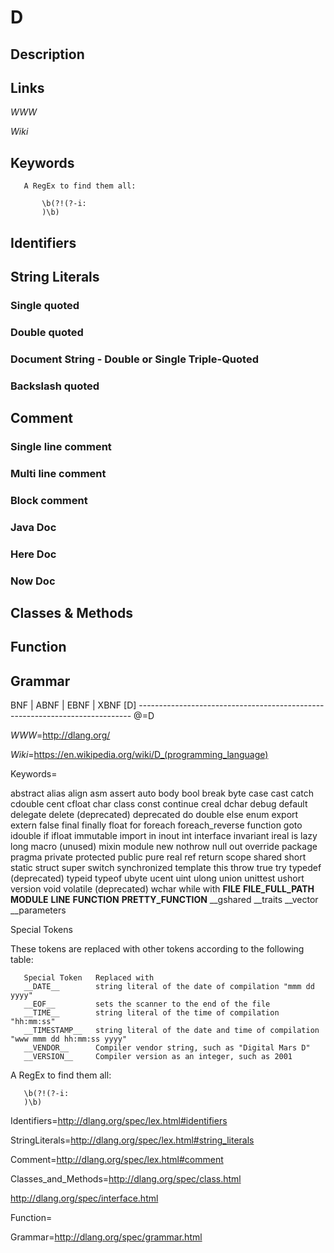 
# D

## Description


## Links

_WWW_

_Wiki_


## Keywords
~~~
   A RegEx to find them all:

       \b(?!(?-i:
       )\b)
~~~


## Identifiers


## String Literals

### Single quoted

### Double quoted

### Document String - Double or Single Triple-Quoted

### Backslash quoted


## Comment

### Single line comment

### Multi line comment

### Block comment

### Java Doc

### Here Doc

### Now Doc


## Classes & Methods


## Function


## Grammar

BNF | ABNF | EBNF | XBNF
[D] ----------------------------------------------------------------------------
@=D

_WWW_=http://dlang.org/

_Wiki_=https://en.wikipedia.org/wiki/D_(programming_language)

Keywords=

   abstract   alias   align   asm   assert   auto
   body   bool   break   byte
   case   cast   catch   cdouble   cent   cfloat   char   class   const   continue   creal
   dchar   debug   default   delegate   delete (deprecated)   deprecated   do   double
   else   enum   export   extern
   false   final   finally   float   for   foreach   foreach_reverse   function
   goto
   idouble   if   ifloat   immutable   import   in   inout   int   interface   invariant   ireal   is
   lazy   long
   macro (unused)   mixin   module
   new   nothrow   null
   out   override
   package   pragma   private   protected   public   pure
   real   ref   return
   scope   shared   short   static   struct   super   switch   synchronized
   template   this   throw   true   try   typedef (deprecated)   typeid   typeof
   ubyte   ucent   uint   ulong   union   unittest   ushort
   version   void   volatile (deprecated)
   wchar   while   with
   __FILE__   __FILE_FULL_PATH__   __MODULE__   __LINE__   __FUNCTION__   __PRETTY_FUNCTION__
   __gshared   __traits   __vector   __parameters


   Special Tokens

   These tokens are replaced with other tokens according to the following table:

       Special Token   Replaced with
       __DATE__        string literal of the date of compilation "mmm dd yyyy"
       __EOF__         sets the scanner to the end of the file
       __TIME__        string literal of the time of compilation "hh:mm:ss"
       __TIMESTAMP__   string literal of the date and time of compilation "www mmm dd hh:mm:ss yyyy"
       __VENDOR__      Compiler vendor string, such as "Digital Mars D"
       __VERSION__     Compiler version as an integer, such as 2001


   A RegEx to find them all:

       \b(?!(?-i:
       )\b)

Identifiers=http://dlang.org/spec/lex.html#identifiers

StringLiterals=http://dlang.org/spec/lex.html#string_literals

Comment=http://dlang.org/spec/lex.html#comment

Classes_and_Methods=http://dlang.org/spec/class.html

   http://dlang.org/spec/interface.html

Function=

Grammar=http://dlang.org/spec/grammar.html

